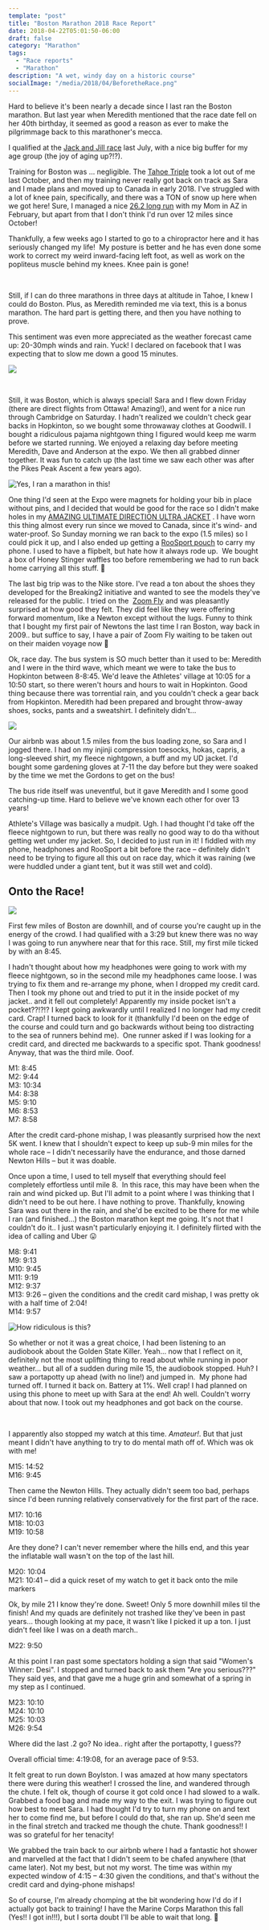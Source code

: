 ```yaml
---
template: "post"
title: "Boston Marathon 2018 Race Report"
date: 2018-04-22T05:01:50-06:00
draft: false
category: "Marathon"
tags:
  - "Race reports"
  - "Marathon"
description: "A wet, windy day on a historic course"
socialImage: "/media/2018/04/BeforetheRace.png"
---
```





Hard to believe it's been nearly a decade since I last ran the Boston marathon. But last year when Meredith mentioned that the race date fell on her 40th birthday, it seemed as good a reason as ever to make the pilgrimmage back to this marathoner's mecca.

I qualified at the [Jack and Jill race](/posts/2017-08-02-jack-and-jill-downhill-marathon-2017-race-report/) last July, with a nice big buffer for my age group (the joy of aging up?!?).

Training for Boston was &#8230; negligible. The [Tahoe Triple](/posts/2017-10-20-tahoe-triple-race-report-bucket-list-item-complete/) took a lot out of me last October, and then my training never really got back on track as Sara and I made plans and moved up to Canada in early 2018. I've struggled with a lot of knee pain, specifically, and there was a TON of snow up here when we got here! Sure, I managed a nice [26.2 long run](/posts/2018-02-28-mesa-phx-marathon-2018-race-report/) with my Mom in AZ in February, but apart from that I don't think I'd run over 12 miles since October!

Thankfully, a few weeks ago I started to go to a chiropractor here and it has seriously changed my life!  My posture is better and he has even done some work to correct my weird inward-facing left foot, as well as work on the popliteus muscle behind my knees. Knee pain is gone!

&nbsp;

Still, if I can do three marathons in three days at altitude in Tahoe, I knew I could do Boston. Plus, as Meredith reminded me via text, this is a bonus marathon. The hard part is getting there, and then you have nothing to prove.

This sentiment was even more appreciated as the weather forecast came up: 20-30mph winds and rain. Yuck! I declared on facebook that I was expecting that to slow me down a good 15 minutes.

![](/media/2018/04/Andrea_F_Hill.png)

&nbsp;

Still, it was Boston, which is always special! Sara and I flew down Friday (there are direct flights from Ottawa! Amazing!), and went for a nice run through Cambridge on Saturday. I hadn't realized we couldn't check gear backs in Hopkinton, so we bought some throwaway clothes at Goodwill. I bought a ridiculous pajama nightgown thing I figured would keep me warm before we started running. We enjoyed a relaxing day before meeting Meredith, Dave and Anderson at the expo. We then all grabbed dinner together. It was fun to catch up (the last time we saw each other was after the Pikes Peak Ascent a few years ago).

![Yes, I ran a marathon in this!](/media/2018/04/Photo_-_Google_Photos.png)
  

One thing I'd seen at the Expo were magnets for holding your bib in place without pins, and I decided that would be good for the race so I didn't make holes in my [AMAZING ULTIMATE DIRECTION ULTRA JACKET](https://ultimatedirection.com/womens-ultra-jacket-v2/) . I have worn this thing almost every run since we moved to Canada, since it's wind- and water-proof. So Sunday morning we ran back to the expo (1.5 miles) so I could pick it up, and I also ended up getting a [RooSport pouch](http://theroosport.com/) to carry my phone. I used to have a flipbelt, but hate how it always rode up.  We bought a box of Honey Stinger waffles too before remembering we had to run back home carrying all this stuff. 🙂

The last big trip was to the Nike store. I've read a ton about the shoes they developed for the Breaking2 initiative and wanted to see the models they've released for the public. I tried on the  [Zoom Fly](https://www.runningshoesguru.com/2017/12/nike-zoom-fly-review/) and was pleasantly surprised at how good they felt. They did feel like they were offering forward momentum, like a Newton except without the lugs. Funny to think that I bought my first pair of Newtons the last time I ran Boston, way back in 2009.. but suffice to say, I have a pair of Zoom Fly waiting to be taken out on their maiden voyage now 🙂

Ok, race day. The bus system is SO much better than it used to be: Meredith and I were in the third wave, which meant we were to take the bus to Hopkinton between 8-8:45. We'd leave the Athletes' village at 10:05 for a 10:50 start, so there weren't hours and hours to wait in Hopkinton. Good thing because there was torrential rain, and you couldn't check a gear back from Hopkinton. Meredith had been prepared and brought throw-away shoes, socks, pants and a sweatshirt. I definitely didn't&#8230;

![](/media/2018/04/BeforetheRace.png)


Our airbnb was about 1.5 miles from the bus loading zone, so Sara and I jogged there. I had on my injinji compression toesocks, hokas, capris, a long-sleeved shirt, my fleece nightgown, a buff and my UD jacket. I'd bought some gardening gloves at 7-11 the day before but they were soaked by the time we met the Gordons to get on the bus!

The bus ride itself was uneventful, but it gave Meredith and I some good catching-up time. Hard to believe we've known each other for over 13 years!

Athlete's Village was basically a mudpit. Ugh. I had thought I'd take off the fleece nightgown to run, but there was really no good way to do tha without getting wet under my jacket. So, I decided to just run in it! I fiddled with my phone, headphones and RooSport a bit before the race – definitely didn't need to be trying to figure all this out on race day, which it was raining (we were huddled under a giant tent, but it was still wet and cold).

## Onto the Race!

![](/media/2018/04/Boston_Marathon___Run___Strava.png)

First few miles of Boston are downhill, and of course you're caught up in the energy of the crowd. I had qualified with a 3:29 but knew there was no way I was going to run anywhere near that for this race. Still, my first mile ticked by with an 8:45.

I hadn't thought about how my headphones were going to work with my fleece nightgown, so in the second mile my headphones came loose. I was trying to fix them and re-arrange my phone, when I dropped my credit card. Then I took my phone out and tried to put it in the inside pocket of my jacket.. and it fell out completely! Apparently my inside pocket isn't a pocket??!?!? I kept going awkwardly until I realized I no longer had my credit card. Crap! I turned back to look for it (thankfully I'd been on the edge of the course and could turn and go backwards without being too distracting to the sea of runners behind me).  One runner asked if I was looking for a credit card, and directed me backwards to a specific spot. Thank goodness! Anyway, that was the third mile. Ooof.

M1: 8:45  
M2: 9:44  
M3: 10:34  
M4: 8:38  
M5: 9:10  
M6: 8:53  
M7: 8:58

After the credit card-phone mishap, I was pleasantly surprised how the next 5K went. I knew that I shouldn't expect to keep up sub-9 min miles for the whole race – I didn't necessarily have the endurance, and those darned Newton Hills – but it was doable.

Once upon a time, I used to tell myself that everything should feel completely effortless until mile 8.  In this race, this may have been when the rain and wind picked up. But I'll admit to a point where I was thinking that I didn't need to be out here. I have nothing to prove. Thankfully, knowing Sara was out there in the rain, and she'd be excited to be there for me while I ran (and finished&#8230;) the Boston marathon kept me going. It's not that I couldn't do it.. I just wasn't particularly enjoying it. I definitely flirted with the idea of calling and Uber 😛

M8: 9:41  
M9: 9:13  
M10: 9:45  
M11: 9:19  
M12: 9:37  
M13: 9:26 – given the conditions and the credit card mishap, I was pretty ok with a half time of 2:04!  
M14: 9:57

![How ridiculous is this?](/media/2018/04/0006_jpg__387×583_.png)
  

So whether or not it was a great choice, I had been listening to an audiobook about the Golden State Killer. Yeah&#8230; now that I reflect on it, definitely not the most uplifting thing to read about while running in poor weather&#8230; but all of a sudden during mile 15, the audiobook stopped. Huh? I saw a portapotty up ahead (with no line!) and jumped in.  My phone had turned off. I turned it back on. Battery at 1%. Well crap! I had planned on using this phone to meet up with Sara at the end! Ah well. Couldn't worry about that now. I took out my headphones and got back on the course.

&nbsp;

I apparently also stopped my watch at this time. *Amateur!*. But that just meant I didn't have anything to try to do mental math off of. Which was ok with me!

M15: 14:52  
M16: 9:45

Then came the Newton Hills. They actually didn't seem too bad, perhaps since I'd been running relatively conservatively for the first part of the race.

M17: 10:16  
M18: 10:03  
M19: 10:58

Are they done? I can't never remember where the hills end, and this year the inflatable wall wasn't on the top of the last hill.

M20: 10:04  
M21: 10:41 – did a quick reset of my watch to get it back onto the mile markers

Ok, by mile 21 I know they're done. Sweet! Only 5 more downhill miles til the finish! And my quads are definitely not trashed like they've been in past years&#8230; though looking at my pace, it wasn't like I picked it up a ton. I just didn't feel like I was on a death march..

M22: 9:50

At this point I ran past some spectators holding a sign that said "Women's Winner: Desi". I stopped and turned back to ask them "Are you serious???" They said yes, and that gave me a huge grin and somewhat of a spring in my step as I continued.

M23: 10:10  
M24: 10:10  
M25: 10:03  
M26: 9:54

Where did the last .2 go? No idea.. right after the portapotty, I guess??

Overall official time: 4:19:08, for an average pace of 9:53.

It felt great to run down Boylston. I was amazed at how many spectators there were during this weather! I crossed the line, and wandered through the chute. I felt ok, though of course it got cold once I had slowed to a walk. Grabbed a food bag and made my way to the exit. I was trying to figure out how best to meet Sara. I had thought I'd try to turn my phone on and text her to come find me, but before I could do that, she ran up. She'd seen me in the final stretch and tracked me though the chute. Thank goodness!! I was so grateful for her tenacity!

We grabbed the train back to our airbnb where I had a fantastic hot shower and marvelled at the fact that I didn't seem to be chafed anywhere (that came later). Not my best, but not my worst. The time was within my expected window of 4:15 – 4:30 given the conditions, and that's without the credit card and dying-phone mishaps!

So of course, I'm already chomping at the bit wondering how I'd do if I actually got back to training! I have the Marine Corps Marathon this fall (Yes!! I got in!!!), but I sorta doubt I'll be able to wait that long. 🙂
